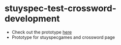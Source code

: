 # stuyspec-test-crossword-development
* Check out the prototype [here](https://google.com)
* Prototype for stuyspecgames and crossword page
